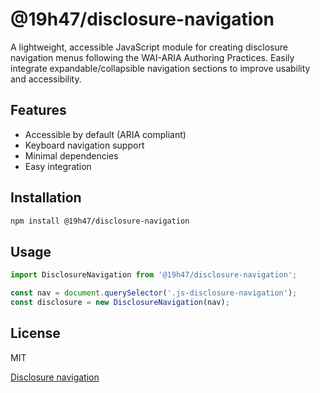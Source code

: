 # @19h47/disclosure-navigation

A lightweight, accessible JavaScript module for creating disclosure navigation menus following the WAI-ARIA Authoring Practices. Easily integrate expandable/collapsible navigation sections to improve usability and accessibility.

## Features

- Accessible by default (ARIA compliant)
- Keyboard navigation support
- Minimal dependencies
- Easy integration

## Installation

```bash
npm install @19h47/disclosure-navigation
```

## Usage

```js
import DisclosureNavigation from '@19h47/disclosure-navigation';

const nav = document.querySelector('.js-disclosure-navigation');
const disclosure = new DisclosureNavigation(nav);
```

## License

MIT

[Disclosure navigation](https://www.w3.org/WAI/ARIA/apg/patterns/disclosure/examples/disclosure-navigation/)
